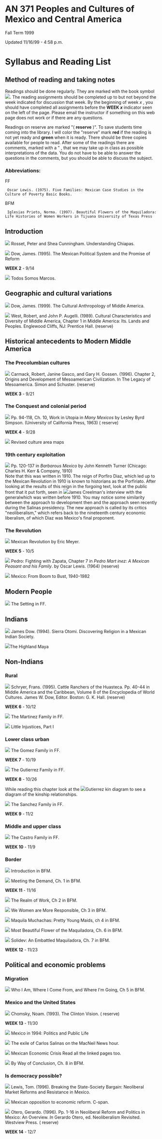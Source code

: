 #  AN 371 Peoples and Cultures of Mexico and Central America  
Fall Term 1999

Updated 11/16/99 - 4:58 p.m.

#  Syllabus and Reading List

##  Method of reading and taking notes

Readings should be done regularly. They are marked with the book symbol
![](book.gif). The reading assignments should be completed up to but not
beyond the week indicated for discussion that week. By the beginning of week
_x_ , you should have completed all assignments before the **WEEK _x_**
indicator seen on the left of the page. Please email the instructor if
something on this web page does not work or if there are any questions.

Readings on reserve are marked "( **reserve** )". To save students time coming
into the library. I will color the "reserve" mark **red** if the reading is
not yet ready and **green** when it is ready. There should be three copies
available for people to read. After some of the readings there are comments,
marked with a  " , that we may take up in class as possible interpretations of
the data. You do not have to be able to answer the questions in the comments,
but you should be able to discuss the subject.

###  Abbreviations:

FF

     Oscar Lewis. (1975). Five Families: Mexican Case Studies in the Culture of Poverty Basic Books.
BFM

     Iglesias Prieto, Norma. (1997). Beautiful Flowers of the Maquiladora: Life Histories of Women Workers in Tijuana University of Texas Press

##  Introduction

![](book.gif) Rosset, Peter and Shea Cunningham. Understanding Chiapas.

![](book.gif) Dow, James. (1995). The Mexican Political System and the Promise
of Reform

**WEEK 2** \- 9/14

![](film.gif) Todos Somos Marcos.

##  Geographic and cultural variations

![](book.gif) Dow, James. (1999). The Cultural Anthropology of Middle America.

![](book.gif) West, Robert, and John P. Augelli. (1989). Cultural
Characteristics and Diversity of Middle America, Chapter 1 in Middle America:
Its. Lands and Peoples. Englewood Cliffs, NJ: Prentice Hall.  (reserve)

##  Historical antecedents to Modern Middle America

###  The Precolumbian cultures

![](book.gif) Carmack, Robert, Janine Gasco, and Gary H. Gossen. (1996).
Chapter 2, Origins and Development of Mesoamerican Civilization. In The Legacy
of Mesoamerica. Simon and Schuster. (reserve)

**WEEK 3** \- 9/21

###  The Conquest and colonial period

![](book.gif) Pp. 94-118, Ch. 10, Work in Utopia in _Many Mexicos_ by Lesley
Byrd Simpson. (University of California Press, 1963) ( reserve)

**WEEK 4** \- 9/28

![](book.gif) Revised culture area maps

###  19th century exploitation

![](book.gif) Pp. 120-137 in _Barbarous Mexico_ by John Kenneth Turner
(Chicago: Charles H. Kerr  & Company, 1910)  
Note that this was written in 1910. The reign of Porfiro Diaz, which led up to
the Mexican Revolution in 1910 is known to historians as the Porfiriato. After
looking at the results of this reign in the forgoing text, look at the public
front that it put forth, seen in ![](book.gif)James Creelman's interview with
the generalwhich was written before 1910. You may notice some similarity
between the approach to development then and the approach seen recently during
the Salinas presidency. The new approach is called by its critics
"neoliberalism," which refers back to the nineteenth century economic
liberalism, of which Diaz was Mexico's final proponent.

###  The Revolution

![](book.gif) Mexican Revolution by Eric Meyer.

**WEEK 5** \- 10/5

![](book.gif) Pedro: Fighting with Zapata, Chapter 7 in _Pedro Mart inez: A
Mexican Peasant and his Family_. by Oscar Lewis. (1964) (reserve)

![](film.gif) Mexico: From Boom to Bust, 1940-1982

##  Modern People

![](book.gif) The Setting in FF.

##  Indians

![](book.gif) James Dow. (1994). Sierra Otomi. Discovering Religion in a
Mexican Indian Society.

![](film.gif)The Highland Maya

##  Non-Indians

###  Rural

![](book.gif) Schryer, Frans. (1995). Cattle Ranchers of the Huasteca. Pp.
40-44 in Middle America and the Caribbean, Volume 8 of the Encyclopedia of
World Cultures. James W. Dow, Editor. Boston: G. K. Hall. (reserve)

**WEEK 6** \- 10/12

![](book.gif) The Martinez Family in FF.

![](film.gif) Little Injustices, Part I

###  Lower class urban

![](book.gif) The Gomez Family in FF.

**WEEK 7** \- 10/19

![](book.gif) The Gutierrez Family in FF.

**WEEK 8** \- 10/26

  
While reading this chapter look at the ![](book.gif)Gutierrez kin diagram to
see a diagram of the kinship relationships.

![](book.gif) The Sanchez Family in FF.

**WEEK 9** \- 11/2

###  Middle and upper class

![](book.gif) The Castro Family in FF.

**WEEK 10** \- 11/9

###  Border

![](book.gif) Introduction in BFM.

![](book.gif) Meeting the Demand, Ch. 1 in BFM.

**WEEK 11** \- 11/16

![](book.gif) The Realm of Work, Ch 2 in BFM.

![](book.gif) We Women are More Responsible, Ch 3 in BFM.

![](book.gif) Maquila Muchachas: Pretty Young Maids, ch 4 in BFM.

![](book.gif) Most Beautiful Flower of the Maquiladora, Ch. 6 in BFM.

![](book.gif) Solidev: An Embattled Maquiladora, Ch. 7 in BFM.

**WEEK 12** \- 11/23

##  Political and economic problems

###  Migration

![](book.gif) Who I Am, Where I Come From, and Where I'm Going, Ch 5 in BFM.

###  Mexico and the United States

![](book.gif) Chomsky, Noam. (1993). The Clinton Vision. ( reserve)

**WEEK 13** \- 11/30

![](book.gif) Mexico in 1994: Politics and Public Life

![](film.gif) The exile of Carlos Salinas on the MacNeil News hour.

![](book.gif) Mexican Economic Crisis Read all the linked pages too.

![](book.gif) By Way of Conclusion, Ch. 8 in BFM.

###  Is democracy possible?

![](book.gif) Lewis, Tom. (1996). Breaking the State-Society Bargain:
Neoliberal Market Reforms and Resistance in Mexico.

![](film.gif) Mexican opposition to economic reform. C-span.

![](book.gif) Otero, Gerardo. (1996). Pp. 1-16 in Neoliberal Reform and
Politics in Mexico: An Overview. _In_ Gerardo Otero, ed. Neoliberalism
Revisited. Westview Press. ( reserve)

**WEEK 14** \- 12/7

